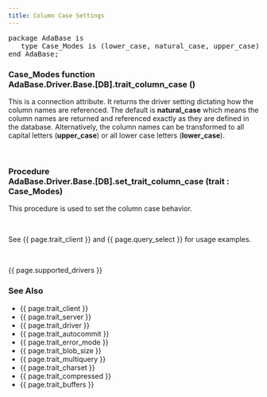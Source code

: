 ```yaml
---
title: Column Case Settings
---
```


<div class="leftside">
<pre class="code">
package AdaBase is
   type Case_Modes is (lower_case, natural_case, upper_case);
end AdaBase;
</pre>
<h3>Case_Modes function<br/>
AdaBase.Driver.Base.[DB].trait_column_case ()</h3>
<p>This is a connection attribute.  It returns the driver setting
dictating how the column names are referenced.  The default is
<b>natural_case</b> which means the column names are returned and referenced
exactly as they are defined in the database. Alternatively, the column names
can be transformed to all capital letters (<b>upper_case</b>) or all lower
case letters (<b>lower_case</b>).</p>
<br/>
<h3>Procedure<br/>
AdaBase.Driver.Base.[DB].set_trait_column_case (trait : Case_Modes)</h3>
<p>This procedure is used to set the column case behavior.</p>
<br/>
<p class="caption">See {{ page.trait_client }} and {{ page.query_select }}
for usage examples.</p>
<br/>
<p>{{ page.supported_drivers }}</p>
</div>
<div class="sidenav">
  <h3>See Also</h3>
  <ul>
    <li>{{ page.trait_client }}</li>
    <li>{{ page.trait_server }}</li>
    <li>{{ page.trait_driver }}</li>
    <li>{{ page.trait_autocommit }}</li>
    <li>{{ page.trait_error_mode }}</li>
    <li>{{ page.trait_blob_size }}</li>
    <li>{{ page.trait_multiquery }}</li>
    <li>{{ page.trait_charset }}</li>
    <li>{{ page.trait_compressed }}</li>
    <li>{{ page.trait_buffers }}</li>
  </ul>
</div>
